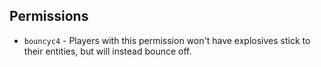 ## Permissions
* `bouncyc4` - Players with this permission won't have explosives stick to their entities, but will instead bounce off.
